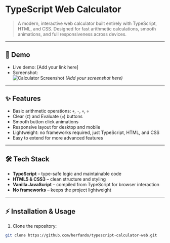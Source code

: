 # TypeScript Web Calculator

> A modern, interactive web calculator built entirely with TypeScript, HTML, and CSS. Designed for fast arithmetic calculations, smooth animations, and full responsiveness across devices.

---

## 🚀 Demo
- Live demo: [Add your link here]  
- Screenshot:  
![Calculator Screenshot](./screenshot.png) *(Add your screenshot here)*

---

## ✨ Features
- Basic arithmetic operations: `+`, `-`, `×`, `÷`  
- Clear (`C`) and Evaluate (`=`) buttons  
- Smooth button click animations  
- Responsive layout for desktop and mobile  
- Lightweight: no frameworks required, just TypeScript, HTML, and CSS  
- Easy to extend for more advanced features  

---

## 🛠 Tech Stack
- **TypeScript** – type-safe logic and maintainable code  
- **HTML5 & CSS3** – clean structure and styling  
- **Vanilla JavaScript** – compiled from TypeScript for browser interaction  
- **No frameworks** – keeps the project lightweight  

---

## ⚡ Installation & Usage
1. Clone the repository:  
```bash
git clone https://github.com/herfando/typescript-calculator-web.git
